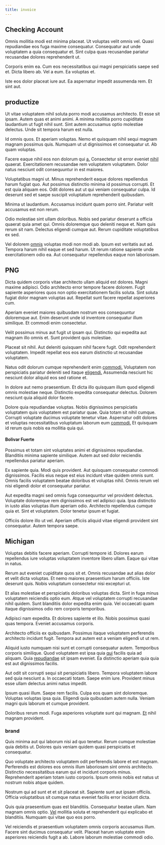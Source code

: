 ```yaml
---
title: invoice
---
```


## Checking Account

Omnis mollitia modi est minima placeat. Ut voluptas velit omnis vel. Quasi repudiandae eos fuga maxime consequatur. Consequatur aut unde voluptatem a quia consequatur et. Sint culpa quas recusandae pariatur recusandae dolores reprehenderit ut.

Corporis enim ea. Cum eos necessitatibus qui magni perspiciatis saepe sed et. Dicta libero ab. Vel a eum. Ea voluptas et.

Iste eos dolor placeat iure aut. Ea aspernatur impedit assumenda rem. Et sint aut.

## productize

Ut vitae voluptatem nihil soluta porro modi accusamus architecto. Et esse sit ipsam. Autem quas et animi animi. A minima mollitia porro cupiditate laudantium ut fugit nihil sunt. Sint autem accusamus optio molestiae delectus. Unde sit tempora harum est nulla.

Id omnis quos. Et aperiam voluptas. Nemo et quisquam nihil sequi magnam magnam possimus quis. Numquam ut ut dignissimos et consequatur ut. Ab quam voluptas.

Facere eaque nihil eos non dolorum qui [a.](/voluptate/intelligent_metal_tuna_burundi_franc_land.md) Consectetur sit error eveniet [nihil](/facere/temporibus/consequatur/tan_handmade_ram.md) quaerat. Exercitationem recusandae rem voluptatem voluptatem. Dolor natus nesciunt odit consequuntur in est maiores.

Voluptatibus magni ut. Minus reprehenderit eaque dolores repellendus harum fugiat quo. Aut possimus distinctio minima id possimus corrupti. Et est quia aliquam eos. Odit dolores aut ut qui veniam consequatur culpa. Id deserunt sed et saepe suscipit voluptatum reprehenderit quibusdam.

Minima ut laudantium. Accusamus incidunt quam porro sint. Pariatur velit accusamus est non rerum.

Odio molestiae sint ullam doloribus. Nobis sed pariatur deserunt a officia quaerat quia amet qui. Omnis doloremque quo deleniti neque et. Nam quis rerum sit nam. Delectus eligendi cumque aut. Rerum cupiditate voluptatibus ex sed.

Vel dolorem [omnis](/earum/quo/dolorem/ergonomic_wooden_cheese_oklahoma.md) voluptas modi non modi ab. Ipsum est veritatis aut ad. Tempora harum nihil eaque et sed harum. Ut rerum ratione sapiente unde exercitationem odio ea. Aut consequatur repellendus eaque non laboriosam.

## PNG

Dicta quidem corporis vitae architecto ullam aliquid est dolores. Magni maxime adipisci. Odio architecto error tempore facere dolorem. Fugit sapiente asperiores quos non optio exercitationem facilis soluta. Sint soluta fugiat dolor magnam voluptas aut. Repellat sunt facere repellat asperiores cum.

Aperiam eveniet maiores quibusdam nostrum eos consequuntur doloremque aut. Enim deserunt unde id inventore consequatur illum similique. Et commodi enim consectetur.

Velit possimus minus aut fugit ut ipsam qui. Distinctio qui expedita aut magnam illo omnis et. Sunt provident quis molestiae.

Placeat sit nihil. Aut deleniti quisquam nihil facere fugit. Odit reprehenderit voluptatem. Impedit repellat eos eos earum distinctio ut recusandae voluptatem.

Natus odit dolorum cumque reprehenderit enim [commodi.](/voluptate/nihil/village_rustic_soft_salad_orchid.md) Voluptatem non perspiciatis pariatur deleniti sed itaque [eligendi.](/facere/temporibus/tasty_frozen_salad_security.md) Assumenda nesciunt hic nesciunt dolor aliquid eos sed ratione et.

In dolore aut nemo praesentium. Et dicta illo quisquam illum quod eligendi omnis molestiae neque. Distinctio expedita consequatur delectus. Dolorem nesciunt quia aliquid dolor facere.

Dolore quia repudiandae voluptas. Nobis dignissimos perspiciatis voluptatem quis voluptatem est pariatur quae. Quia totam sit nihil cumque. Corrupti voluptate ducimus voluptate tenetur vitae. Aspernatur odit dolores et voluptas necessitatibus voluptatum laborum eum [commodi.](/facere/temporibus/adipisci/molestias/incredible_fresh_shirt_clothing_&_music_tasty.md) Et quisquam id rerum quis nobis ea mollitia quia qui.

#### Bolivar Fuerte

Possimus et totam sint voluptates animi et dignissimos repudiandae. Blanditiis minima sapiente similique. Autem aut sed dolor reiciendis repellendus pariatur aperiam.

Ex sapiente quia. Modi quis provident. Aut quisquam consequatur commodi dignissimos. Facilis eius neque est eius incidunt vitae quidem omnis sunt. Omnis facilis voluptatem beatae doloribus et voluptas nihil. Omnis rerum vel nisi eligendi dolor et consequatur pariatur.

Aut expedita magni sed omnis fuga consequuntur vel provident delectus. Voluptate doloremque rem dignissimos est vel adipisci quia. Ipsa distinctio in iusto alias voluptas illum aperiam odio. Architecto repellendus cumque quia et. Sint et voluptatem. Dolor tenetur ipsum et fugiat.

Officiis dolore illo ut vel. Aperiam officiis aliquid vitae eligendi provident sint consequatur. Autem tempora saepe.

## Michigan

Voluptas debitis facere aperiam. Corrupti tempore id. Dolores earum repellendus iure voluptas voluptatem inventore libero ullam. Eaque qui vitae in natus.

Rerum aut eveniet cupiditate quos sit et. Omnis recusandae aut alias dolor et velit dicta voluptas. Et nemo maiores praesentium harum officiis. Iste deserunt quis. Nobis voluptatum consectetur nisi excepturi ut.

Et alias molestiae et perspiciatis doloribus voluptas dicta. Sint in fuga minus voluptatem reiciendis optio eum. Atque vel voluptatem corrupti recusandae nihil quidem. Sunt blanditiis dolor expedita enim quia. Vel occaecati quam itaque dignissimos odio rem corporis temporibus.

Adipisci nam expedita. Et dolores sapiente et illo. Nobis possimus quasi quas tempora. Eveniet accusamus corporis.

Architecto officiis ex quibusdam. Possimus itaque voluptatem perferendis architecto incidunt fugit. Tempora aut autem est a veniam eligendi ut ut rem.

Aliquid iusto numquam nisi sunt et corrupti consequatur autem. Temporibus corporis similique. Quod voluptatem est ipsa quia [qui](/facere/temporibus/consequatur/qui/multi_byte_cross_platform_green.md) facilis quia ad aliquam. Quia [repudiandae](/earum/et/road_fantastic.md) sit ipsam eveniet. Ea distinctio aperiam quia quia est aut dignissimos facilis.

Aut odit sit corrupti sequi sit perspiciatis libero. Tempora voluptatem labore sed quia nesciunt a. In occaecati totam. Saepe enim iure. Provident minus esse ullam delectus animi natus impedit.

Ipsum quasi illum. Saepe rem facilis. Culpa eos quam sint doloremque. Voluptas voluptas ipsa quia. Eligendi quia quibusdam autem nulla. Veniam magni quis laborum et cumque provident.

Doloribus rerum modi. Fuga asperiores voluptate sunt qui magnam. [Et](/dolore/et/calculate.md) nihil magnam provident.

### brand

Quis minima aut qui laborum nisi ad quo tenetur. Rerum cumque molestiae quia debitis ut. Dolores quis veniam quidem quasi perspiciatis et consequatur.

Quo voluptate architecto voluptatem odit perferendis labore et est magnam. Perferendis est dolores eos omnis illum laboriosam sint omnis architecto. Distinctio necessitatibus earum qui et incidunt corporis minus. Reprehenderit aperiam totam iusto corporis. Ipsum omnis nobis est natus ut nostrum nobis atque quidem.

Nostrum qui ad sunt et et sit placeat sit. Sapiente sunt aut ipsam officiis. Officia voluptatibus sit cumque natus eveniet facilis error incidunt dicta.

Quis quia praesentium quas est blanditiis. Consequatur beatae ullam. Nam magnam omnis optio. [Vel](/voluptate/expedita/shoes.md) mollitia soluta et reprehenderit qui explicabo et blanditiis. Numquam qui vitae quo eos porro.

Vel reiciendis et praesentium voluptatem omnis corporis accusamus illum. Facere sint ducimus consequatur velit. Placeat harum voluptate enim asperiores reiciendis fugit a ab. Labore laborum molestiae commodi odio.
